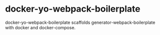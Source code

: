 # docker-yo-webpack-boilerplate
docker-yo-webpack-boilerplate scaffolds generator-webpack-boilerplate with docker and docker-compose.

